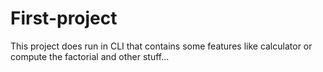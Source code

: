 # First-project
This project does run in CLI
 that contains some features 
 like calculator or compute the factorial and other stuff...
